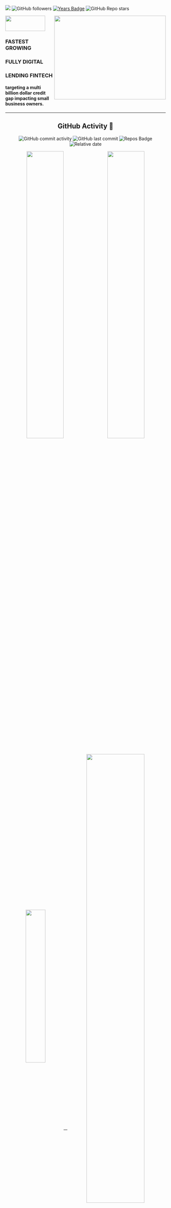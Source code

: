 ![](https://komarev.com/ghpvc/?username=7Vivek&label=PROFILE+VIEWS&color=31d5b3)
![GitHub followers](https://img.shields.io/github/followers/datateam-happy?style=social)
[![Years Badge](https://badges.pufler.dev/years/datateam-happy?color=5b3aa7)](https://badges.pufler.dev)
![GitHub Repo stars](https://img.shields.io/github/stars/datateam-happy/datateam-happy?style=social)

<div align = "left">
<img align = "center" src="https://happyness.net/img/logo.png" style="width:125px;height:48px;"></img>
<img align = "right" src="https://cdn.dribbble.com/users/2424870/screenshots/9681857/media/e2ba35a0106e60cb0960f3963304cef8.gif" style="width:350px;height:262px;"></img>

### FASTEST GROWING
### FULLY DIGITAL 
### LENDING FINTECH
#### targeting a multi billion dollar credit gap impacting small business owners.
<hr></hr>

<div align = "center">
<h2> GitHub Activity 🚀</h2> 

![GitHub commit activity](https://img.shields.io/github/commit-activity/w/datateam-happy/datateam-happy?color=31d5b3)
![GitHub last commit](https://img.shields.io/github/last-commit/datateam-happy/datateam-happy?color=5b3aa7)
![Repos Badge](https://badges.pufler.dev/repos/datateam-happy?color=31d5b3)
![Relative date](https://img.shields.io/date/1645873728?color=5b3aa7) 
  
<a href="https://github.com/datateam-happy/datateam-happy"><img align="center" width="48%" src="https://github-readme-streak-stats.herokuapp.com/?user=datateam-happy&theme=buefy"></a>&nbsp;&nbsp;
<a href="https://github.com/datateam-happy/datateam-happy"><img align="center" width="48%" src="https://github-readme-stats.vercel.app/api?username=datateam-happy&show_icons=true&theme=buefy"></a>
<br>
  
<a href="https://github.com/datateam-happy/datateam-happy"><img align="center" width="35%" src="https://github-readme-stats.vercel.app/api/top-langs/?username=datateam-happy&layout=compact&theme=buefy">&nbsp;&nbsp;
<a href="https://github.com/datateam-happy/datateam-happy"><img align="center" width="60%" src="https://activity-graph.herokuapp.com/graph?username=datateam-happy&theme=jolly&border_radius=100"></a>
<hr></hr>
<img align = "center" src="https://user-images.githubusercontent.com/100198728/155835684-9629cfb8-f24d-4a39-9748-fc6fa194925d.png" style="width:500px;height:68px;"></img>
<div align = "center">
<br> 
<table style="width:100%">
<tr><th><div align = "left">
<h3 align="left">01. Ramkrishna Raut</h3>
<h4 align="left"> Senior operations management professional | Business Strategist | <br>
Program management | BPA operations & data science specialist </h4>
<h5 align="left">🌎 Mumbai, Maharashtra, India</h5>
  
[![LinkedIn](https://img.shields.io/badge/Ramkrishna_Raut-0077B5?style=for-the-badge&logo=linkedin&logoColor=white)](https://www.linkedin.com/in/ramkrishna-raut-a76a673b/)
[![Gmail](https://img.shields.io/badge/ramkrishnaraut84@gmail.com-D14836?style=for-the-badge&logo=gmail&logoColor=white)](https://mail.google.com/mail/u/0/?tab=rm&ogbl#inbox)
 </th> 
<th><div align = "left">
<h3 align="left">02. Pankaj Todkar</h3>
<h4 align="left"> Data Architect </h4>
<h5 align="left">🌎 Thane, Maharashtra, India</h5>   
  
[![LinkedIn](https://img.shields.io/badge/Pankaj_Todkar-0077B5?style=for-the-badge&logo=linkedin&logoColor=white)](https://www.linkedin.com/in/pankaj-todkar-992b2519/)
</th>
  </tr>
  <tr>
<td><div align = "left">
<h3 align="left">03. Adarsh Dattatri</h3>
<h4 align="left"> Find value in data | Build data products | Operational ML | <br>
Applied ML </h4>
<h5 align="left">🌎 Bengaluru, Karnataka, India</h5>
  
[![LinkedIn](https://img.shields.io/badge/Adarsh_Dattatri-0077B5?style=for-the-badge&logo=linkedin&logoColor=white)](https://www.linkedin.com/in/adarsh-dattatri-420ab621/)
[![Twitter](https://img.shields.io/badge/Adarsh_Dattatri-%231DA1F2.svg?style=for-the-badge&logo=Twitter&logoColor=white)](https://twitter.com/adarshdattatri)
[![GitHub](https://img.shields.io/badge/Adarsh_Dattatri-%23121011.svg?style=for-the-badge&logo=github&logoColor=white)](https://github.com/adarsh-dattatri)
</td>

<td><div align = "left">
<h3 align="left">04. Aadarsh Ballari</h3>
<h4 align="left"> REACT NATIVE | Flutter | Node js | mongo db| <br>
SQL | (learning Blockchain ) </h4>
<h5 align="left">🌎 Mumbai, Maharashtra, India</h5>
  
[![LinkedIn](https://img.shields.io/badge/Aadarsh_Ballari-0077B5?style=for-the-badge&logo=linkedin&logoColor=white)](https://www.linkedin.com/in/adarsh-ballari/)
[![Twitter](https://img.shields.io/badge/Aadarsh_Ballari-%231DA1F2.svg?style=for-the-badge&logo=Twitter&logoColor=white)](https://twitter.com/AdarshBallari1)
  <br>
[![Gmail](https://img.shields.io/badge/ballariadarsh09@gmail.com-D14836?style=for-the-badge&logo=gmail&logoColor=white)](https://mail.google.com/mail/u/0/?tab=rm&ogbl#inbox)
[![GitHub](https://img.shields.io/badge/Aadarsh_Ballari-%23121011.svg?style=for-the-badge&logo=github&logoColor=white)](https://github.com/ballariadarsh09)
</td>
  </tr>
</table>
  </div>
